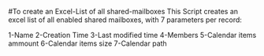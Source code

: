 #To create an Excel-List of all shared-mailboxes
This Script creates an excel list of all enabled shared mailboxes,
with 7 parameters per record:
 
1-Name
2-Creation Time
3-Last modified time
4-Members
5-Calendar items ammount
6-Calendar items size
7-Calendar path